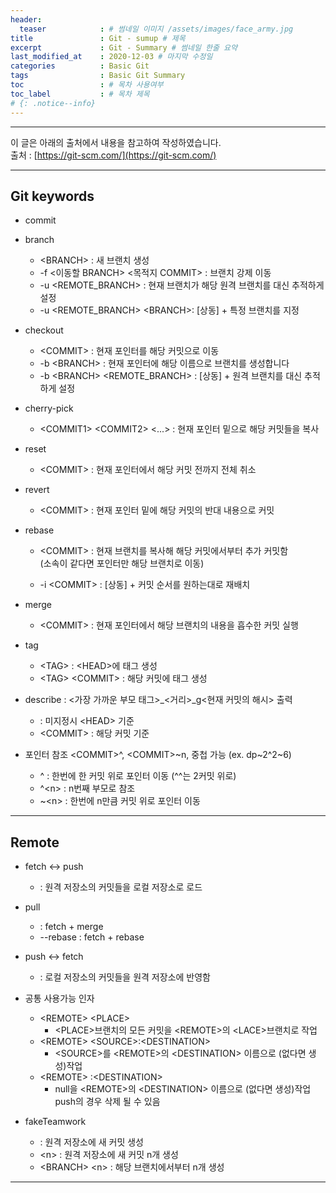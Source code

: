 ```yaml
---
header:
  teaser            : # 썸네일 이미지 /assets/images/face_army.jpg
title               : Git - sumup # 제목
excerpt             : Git - Summary # 썸네일 한줄 요약
last_modified_at    : 2020-12-03 # 마지막 수정일
categories          : Basic Git
tags                : Basic Git Summary
toc                 : # 목차 사용여부
toc_label           : # 목차 제목
# {: .notice--info}
---
```

---
이 글은 아래의 출처에서 내용을 참고하여 작성하였습니다.  
출처 : [https://git-scm.com/](https://git-scm.com/)

---

## Git keywords
  - commit
 
  - branch 
    - \<BRANCH\> : 새 브랜치 생성
    - -f \<이동할 BRANCH\> \<목적지 COMMIT\> : 브랜치 강제 이동
    - -u \<REMOTE_BRANCH\> : 현재 브랜치가 해당 원격 브랜치를 대신 추적하게 설정
    - -u \<REMOTE_BRANCH\> \<BRANCH\>: [상동] + 특정 브랜치를 지정
 
  - checkout 
    - \<COMMIT\> : 현재 포인터를 해당 커밋으로 이동
    - -b \<BRANCH\> : 현재 포인터에 해당 이름으로 브랜치를 생성합니다
    - -b \<BRANCH\> \<REMOTE_BRANCH\> : [상동] + 원격 브랜치를 대신 추적하게 설정
  
  - cherry-pick 
    - \<COMMIT1\> \<COMMIT2\> \<...\> : 현재 포인터 밑으로 해당 커밋들을 복사
 
  - reset 
    - \<COMMIT\> : 현재 포인터에서 해당 커밋 전까지 전체 취소
 
  - revert
    - \<COMMIT\> : 현재 포인터 밑에 해당 커밋의 반대 내용으로 커밋
 
  - rebase 
    - \<COMMIT\> : 현재 브랜치를 복사해 해당 커밋에서부터 추가 커밋함<br>(소속이 같다면 포인터만 해당 브랜치로 이동)
  
    - -i \<COMMIT\> : [상동] + 커밋 순서를 원하는대로 재배치
  
  - merge 
    - \<COMMIT\> : 현재 포인터에서 해당 브랜치의 내용을 흡수한 커밋 실행
  
  - tag
    - \<TAG\> : \<HEAD\>에 태그 생성
    - \<TAG\> \<COMMIT\> : 해당 커밋에 태그 생성

  - describe : \<가장 가까운 부모 태그\>_\<거리\>_g<현재 커밋의 해시> 출력 
    - : 미지정시 \<HEAD\> 기준 
    - \<COMMIT\> : 해당 커밋 기준
  
  - 포인터 참조 \<COMMIT\>^, \<COMMIT\>~n, 중첩 가능 (ex. dp~2^2~6)
    - ^ : 한번에 한 커밋 위로 포인터 이동 (^^는 2커밋 위로)
    - ^\<n\> : n번째 부모로 참조
    - ~\<n\> : 한번에 n만큼 커밋 위로 포인터 이동


---

## Remote

  - fetch <-> push
    - : 원격 저장소의 커밋들을 로컬 저장소로 로드
  - pull
    - : fetch + merge
    - --rebase : fetch + rebase
  - push <-> fetch
    - : 로컬 저장소의 커밋들을 원격 저장소에 반영함

  - 공통 사용가능 인자
    - \<REMOTE\> \<PLACE\>
      - \<PLACE\>브랜치의 모든 커밋을 \<REMOTE\>의 \<LACE\>브랜치로 작업
    - \<REMOTE\> \<SOURCE\>:\<DESTINATION\>
      - \<SOURCE\>를 \<REMOTE\>의 \<DESTINATION\> 이름으로 (없다면 생성)작업
    - \<REMOTE\> :\<DESTINATION\>
      - null을 \<REMOTE\>의 \<DESTINATION\> 이름으로 (없다면 생성)작업<br>push의 경우 삭제 될 수 있음

  - fakeTeamwork
    - : 원격 저장소에 새 커밋 생성
    - \<n\> : 원격 저장소에 새 커밋 n개 생성
    - \<BRANCH\> \<n\> : 해당 브랜치에서부터 n개 생성

---

